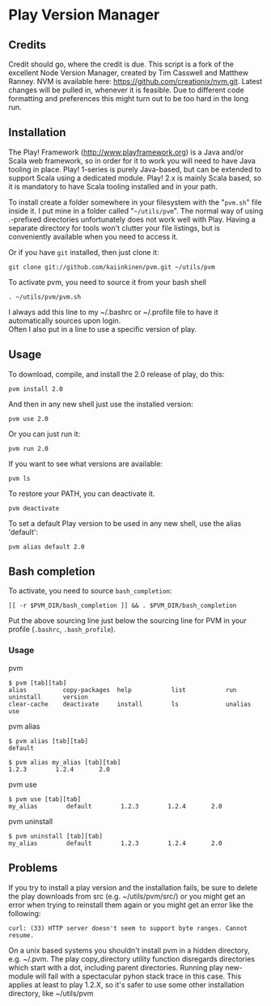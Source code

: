 # Play Version Manager

## Credits

Credit should go, where the credit is due. This script is a fork of the excellent Node Version Manager, created by Tim Casswell 
and Matthew Ranney. NVM is available here: https://github.com/creationix/nvm.git. Latest changes will be pulled in, whenever it 
is feasible. Due to different code formatting and preferences this might turn out to be too hard in the long run. 

## Installation

The Play! Framework (http://www.playframework.org) is a Java and/or Scala web framework, so in order for it to work you will need to 
have Java tooling in place. Play! 1-series is purely Java-based, but can be extended to support Scala using a dedicated module.
Play! 2.x is mainly Scala based, so it is mandatory to have Scala tooling installed and in your path.

To install create a folder somewhere in your filesystem with the "`pvm.sh`" file inside it.  I put mine in a folder called "`~/utils/pvm`". 
The normal way of using .-prefixed directories unfortunately does not work well with Play. 
Having a separate directory for tools won't clutter your file listings, but is conveniently available when you need to access it.

Or if you have `git` installed, then just clone it:

    git clone git://github.com/kaiinkinen/pvm.git ~/utils/pvm

To activate pvm, you need to source it from your bash shell

    . ~/utils/pvm/pvm.sh

I always add this line to my ~/.bashrc or ~/.profile file to have it automatically sources upon login.   
Often I also put in a line to use a specific version of play.
    
## Usage

To download, compile, and install the 2.0 release of play, do this:

    pvm install 2.0


And then in any new shell just use the installed version:

    pvm use 2.0

Or you can just run it:

    pvm run 2.0

If you want to see what versions are available:

    pvm ls

To restore your PATH, you can deactivate it.

    pvm deactivate

To set a default Play version to be used in any new shell, use the alias 'default':

    pvm alias default 2.0

## Bash completion

To activate, you need to source `bash_completion`:

  	[[ -r $PVM_DIR/bash_completion ]] && . $PVM_DIR/bash_completion

Put the above sourcing line just below the sourcing line for PVM in your profile (`.bashrc`, `.bash_profile`).

### Usage

pvm

	$ pvm [tab][tab]
	alias          copy-packages  help           list           run            uninstall      version        
	clear-cache    deactivate     install        ls             unalias        use

pvm alias

	$ pvm alias [tab][tab]
	default

	$ pvm alias my_alias [tab][tab]
	1.2.3        1.2.4       2.0
	
pvm use

	$ pvm use [tab][tab]
	my_alias        default        1.2.3        1.2.4       2.0
	
pvm uninstall

	$ pvm uninstall [tab][tab]
	my_alias        default        1.2.3        1.2.4       2.0
	
## Problems

If you try to install a play version and the installation fails, be sure to delete the play downloads from src (e.g. ~/utils/pvm/src/) or you might get an error when trying to reinstall them again or you might get an error like the following:
    
    curl: (33) HTTP server doesn't seem to support byte ranges. Cannot resume.


On a unix based systems you shouldn't install pvm in a hidden directory, e.g. ~/.pvm. The play copy_directory utility function disregards directories which start with a dot, including parent directories. 
Running play new-module will fail with a spectacular pyhon stack trace in this case. This applies at least to play 1.2.X, so it's safer to use some other installation directory, like ~/utils/pvm
